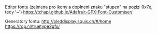 

Editor fontu (zejmena pro ikony a doplneni znaku "stupen" na pozizi 0x7e, tedy '~')
https://tchapi.github.io/Adafruit-GFX-Font-Customiser/

Generatory fontu:
http://oleddisplay.squix.ch/#/home
https://rop.nl/truetype2gfx/
